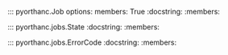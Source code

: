 ::: pyorthanc.Job
    options:
        members: True
    :docstring:
    :members:
        

::: pyorthanc.jobs.State
    :docstring:
    :members:

::: pyorthanc.jobs.ErrorCode
    :docstring:
    :members:
